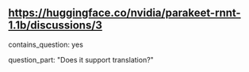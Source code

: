 ## https://huggingface.co/nvidia/parakeet-rnnt-1.1b/discussions/3

contains_question: yes

question_part: "Does it support translation?"